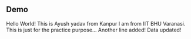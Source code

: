 ## Demo 
Hello World!
This is Ayush yadav from Kanpur
I am from IIT BHU Varanasi.
This is just for the practice purpose...
Another line added!
Data updated!
